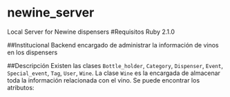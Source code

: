 newine_server
=============

Local Server for Newine dispensers
#Requisitos
Ruby 2.1.0

##Institucional
Backend encargado de administrar la información de vinos en los dispensers

##Descripción
Existen las clases `Bottle_holder`, `Category`, `Dispenser`, `Event`, `Special_event`, `Tag`, `User`, `Wine`.
La clase `Wine` es la encargada de almacenar toda la información relacionada con el vino. Se puede encontrar los atributos:  